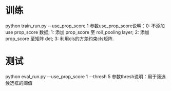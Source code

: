 # 训练
  python train_run.py --use_prop_score 1
  参数use_prop_score说明：0: 不添加 use prop_score 数据;
                          1: 添加 prop_score 至 roil_pooling layer;
                          2: 添加 prop_score 至矩阵 det;
                          3: 利用cls的方差约束cls矩阵.
# 测试
  python eval_run.py --use_prop_score 1 --thresh 5
  参数thresh说明：用于筛选候选框的阈值
